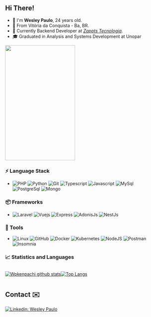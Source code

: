 ## Hi There!
- 👋 I'm **Wesley Paulo**, 24 years old.
- 📌  From Vitória da Conquista - Ba, BR.
- 💼 Currently Backend Developer at [*Zappts Tecnologia*](https://zappts.com).
- 🎓 Graduated in Analysis and Systems Development at Unopar

<img src="assets/kenchan.jpg" height='370' width="225">

### ⚡ Language Stack
- ![PHP](https://img.shields.io/badge/-PHP-3776AB?&logo=PHP&logoColor=FFFFFF)
![Python](https://img.shields.io/badge/-Python-3776AB?&logo=Python&logoColor=FFFFFF)
![Git](https://img.shields.io/badge/-Git-F05032?&logo=git&logoColor=FFFFFF)
![Typescript](https://img.shields.io/badge/-Typescript-003B57?&logo=Typescript&logoColor=FFFFFF)
![Javascript](https://img.shields.io/badge/-Javascript-f0db4f?&logo=Javascript&logoColor=FFFFFF)
![MySql](https://img.shields.io/badge/-MySql-003B57?&logo=MySQL&logoColor=FFFFFF)
![PostgreSql](https://img.shields.io/badge/-PostgreSql-f8f9fa?&logo=postgresql&logoColor=336791)
![Mongo](https://img.shields.io/badge/-Mongo-42b983?&logo=sqlite&logoColor=FFFFFF)

### 📦 Frameworks
- ![Laravel](https://img.shields.io/badge/-Laravel-3776AB?&logo=Laravel&logoColor=FFFFFF)
![Vuejs](https://img.shields.io/badge/-VueJs-42b983?&logo=Vue&logoColor=FFFFFF)
![Express](https://img.shields.io/badge/-Express-FFF?&logo=Express&logoColor=444)
![AdonisJs](https://img.shields.io/badge/-AdonisJS-f9fafb?&logo=Adonisjs&logoColor=220052)
![NestJs](https://img.shields.io/badge/-NestJS-090909?&logo=NestJS&logoColor=ea2845)

### 🧰 Tools
- ![Linux](https://img.shields.io/badge/-Linux-181717?&logo=Linux&logoColor=FFFFFF)
![GitHub](https://img.shields.io/badge/-GitHub-181717?&logo=GitHub&logoColor=FFFFFF)
![Docker](https://img.shields.io/badge/-Docker-3776AB?&logo=Docker&logoColor=FFFFFF)
![Kubernetes](https://img.shields.io/badge/-Kubernetes-3776AB?&logo=Kubernetes&logoColor=FFFFFF)
![NodeJS](https://img.shields.io/badge/-Node-026e00?&logo=Node&logoColor=FFFFFF)
![Postman](https://img.shields.io/badge/-Postman-FF6C37?&logo=Postman&logoColor=FFFFFF)
![Insomnia](https://img.shields.io/badge/-Insomnia-4000BF?&logo=Insomnia&logoColor=FFFFFF)


### 📈 Statistics and Languages

<div style='display: flex; flax-wrap: wrap;'>

[![Wpkenpachi github stats](https://github-readme-stats.vercel.app/api?username=Wpkenpachi&theme=radical&show_icons=true)](https://github.com/Wpkenpachi/github-readme-stats)

[![Top Langs](https://github-readme-stats.vercel.app/api/top-langs/?username=Wpkenpachi&hide=css,html,java&langs_count=8&layout=compact&theme=radical)](https://github.com/Wpkenpachi/github-readme-stats)
</div>

## Contact ✉️
[![Linkedin: Wesley Paulo](https://img.shields.io/badge/-Wesley%20Paulo-blue?style=flat-square&logo=Linkedin&logoColor=white&link=https://www.linkedin.com/in/thaianebraga/)](https://www.linkedin.com/in/wesley-paulo-20701a15a/)